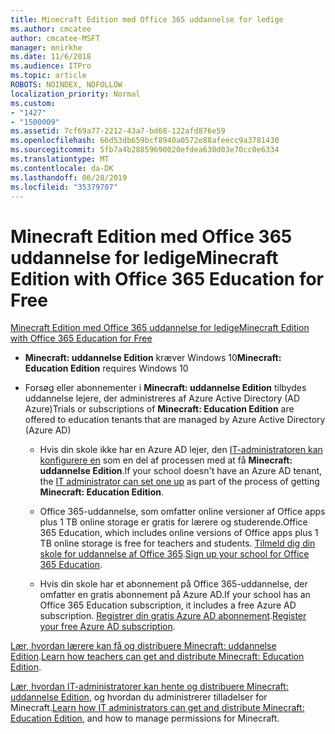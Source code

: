 ```yaml
---
title: Minecraft Edition med Office 365 uddannelse for ledige
ms.author: cmcatee
author: cmcatee-MSFT
manager: mnirkhe
ms.date: 11/6/2018
ms.audience: ITPro
ms.topic: article
ROBOTS: NOINDEX, NOFOLLOW
localization_priority: Normal
ms.custom:
- "1427"
- "1500009"
ms.assetid: 7cf69a77-2212-43a7-bd68-122afd876e59
ms.openlocfilehash: 66d53db659bcf8940a0572e88afeecc9a3781430
ms.sourcegitcommit: 5fb7a4b28859690020efdea630d03e70cc0e6334
ms.translationtype: MT
ms.contentlocale: da-DK
ms.lasthandoff: 06/28/2019
ms.locfileid: "35379707"
---
```

# <a name="minecraft-edition-with-office-365-education-for-free"></a><span data-ttu-id="424ef-102">Minecraft Edition med Office 365 uddannelse for ledige</span><span class="sxs-lookup"><span data-stu-id="424ef-102">Minecraft Edition with Office 365 Education for Free</span></span>

[<span data-ttu-id="424ef-103">Minecraft Edition med Office 365 uddannelse for ledige</span><span class="sxs-lookup"><span data-stu-id="424ef-103">Minecraft Edition with Office 365 Education for Free</span></span>](https://docs.microsoft.com/education/windows/get-minecraft-for-education)
  
- <span data-ttu-id="424ef-104">**Minecraft: uddannelse Edition** kræver Windows 10</span><span class="sxs-lookup"><span data-stu-id="424ef-104">**Minecraft: Education Edition** requires Windows 10</span></span>

- <span data-ttu-id="424ef-105">Forsøg eller abonnementer i **Minecraft: uddannelse Edition** tilbydes uddannelse lejere, der administreres af Azure Active Directory (AD Azure)</span><span class="sxs-lookup"><span data-stu-id="424ef-105">Trials or subscriptions of **Minecraft: Education Edition** are offered to education tenants that are managed by Azure Active Directory (Azure AD)</span></span>

  - <span data-ttu-id="424ef-106">Hvis din skole ikke har en Azure AD lejer, den [IT-administratoren kan konfigurere en](https://docs.microsoft.com/education/windows/school-get-minecraft) som en del af processen med at få **Minecraft: uddannelse Edition**.</span><span class="sxs-lookup"><span data-stu-id="424ef-106">If your school doesn't have an Azure AD tenant, the [IT administrator can set one up](https://docs.microsoft.com/education/windows/school-get-minecraft) as part of the process of getting **Minecraft: Education Edition**.</span></span>

  - <span data-ttu-id="424ef-107">Office 365-uddannelse, som omfatter online versioner af Office apps plus 1 TB online storage er gratis for lærere og studerende.</span><span class="sxs-lookup"><span data-stu-id="424ef-107">Office 365 Education, which includes online versions of Office apps plus 1 TB online storage is free for teachers and students.</span></span> <span data-ttu-id="424ef-108">[Tilmeld dig din skole for uddannelse af Office 365](https://products.office.com/academic/office-365-education-plan).</span><span class="sxs-lookup"><span data-stu-id="424ef-108">[Sign up your school for Office 365 Education](https://products.office.com/academic/office-365-education-plan).</span></span>

  - <span data-ttu-id="424ef-109">Hvis din skole har et abonnement på Office 365-uddannelse, der omfatter en gratis abonnement på Azure AD.</span><span class="sxs-lookup"><span data-stu-id="424ef-109">If your school has an Office 365 Education subscription, it includes a free Azure AD subscription.</span></span> <span data-ttu-id="424ef-110">[Registrer din gratis Azure AD abonnement](https://msdn.microsoft.com/library/windows/hardware/mt703369%28v=vs.85%29.aspx).</span><span class="sxs-lookup"><span data-stu-id="424ef-110">[Register your free Azure AD subscription](https://msdn.microsoft.com/library/windows/hardware/mt703369%28v=vs.85%29.aspx).</span></span>

<span data-ttu-id="424ef-111">[Lær, hvordan lærere kan få og distribuere Minecraft: uddannelse Edition](https://docs.microsoft.com/education/windows/teacher-get-minecraft).</span><span class="sxs-lookup"><span data-stu-id="424ef-111">[Learn how teachers can get and distribute Minecraft: Education Edition](https://docs.microsoft.com/education/windows/teacher-get-minecraft).</span></span>
  
<span data-ttu-id="424ef-112">[Lær, hvordan IT-administratorer kan hente og distribuere Minecraft: uddannelse Edition](https://docs.microsoft.com/education/windows/school-get-minecraft), og hvordan du administrerer tilladelser for Minecraft.</span><span class="sxs-lookup"><span data-stu-id="424ef-112">[Learn how IT administrators can get and distribute Minecraft: Education Edition](https://docs.microsoft.com/education/windows/school-get-minecraft), and how to manage permissions for Minecraft.</span></span>
  
